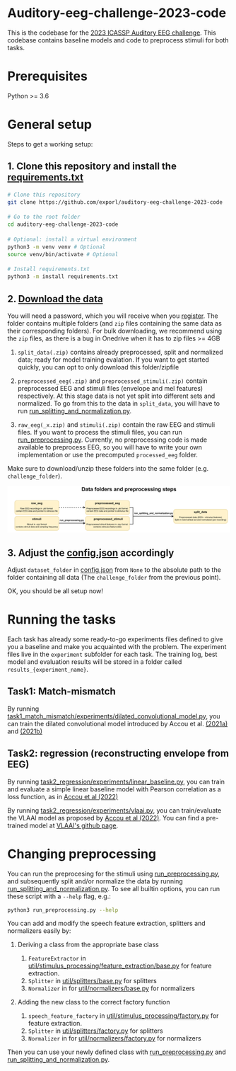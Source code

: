 Auditory-eeg-challenge-2023-code
================================
This is the codebase for the [2023 ICASSP Auditory EEG challenge](https://exporl.github.io/auditory-eeg-challenge-2023).
This codebase contains baseline models and code to preprocess stimuli for both tasks.

# Prerequisites

Python >= 3.6

# General setup

Steps to get a working setup:

## 1. Clone this repository and install the [requirements.txt](requirements.txt)
```bash
# Clone this repository
git clone https://github.com/exporl/auditory-eeg-challenge-2023-code

# Go to the root folder
cd auditory-eeg-challenge-2023-code

# Optional: install a virtual environment
python3 -m venv venv # Optional
source venv/bin/activate # Optional

# Install requirements.txt
python3 -m install requirements.txt
```

## 2. [Download the data](https://kuleuven-my.sharepoint.com/personal/lies_bollens_kuleuven_be/_layouts/15/onedrive.aspx?id=%2Fpersonal%2Flies%5Fbollens%5Fkuleuven%5Fbe%2FDocuments%2FICASSP%2D2023%2Deeg%2Ddecoding%2Dchallenge%2Ddataset&ga=1) 

You will need a password, which you will receive when you [register](https://exporl.github.io/auditory-eeg-challenge-2023/registration/).
The folder contains multiple folders (and `zip` files containing the same data as their corresponding folders). For bulk downloading, we recommend using the `zip` files, as there is a bug in Onedrive when it has to zip files >= 4GB

   1. `split_data(.zip)` contains already preprocessed, split and normalized data; ready for model training evalation. 
If you want to get started quickly, you can opt to only download this folder/zipfile

   2. `preprocessed_eeg(.zip)` and `preprocessed_stimuli(.zip)` contain preprocessed EEG and stimuli files (envelope and mel features) respectively.
At this stage data is not yet split into different sets and normalized. To go from this to the data in `split_data`, you will have to run [run_splitting_and_normalization.py](./run_splitting_and_normalization.py).

   3. `raw_eeg(_x.zip)` and `stimuli(.zip)` contain the raw EEG and stimuli files. If you want to process the stimuli files, you can run [run_preprocessing.py](./run_preprocessing.py). 
Currently, no preprocessing code is made available to preprocess EEG, so you will have to write your own implementation or use the precomputed `processed_eeg` folder.

Make sure to download/unzip these folders into the same folder (e.g. `challenge_folder`).

![data_diagram](./images/data_diagram.svg)

## 3. Adjust the [config.json](./config.json) accordingly
Adjust `dataset_folder` in [config.json](./config.json) from `None` to the absolute path to the folder containing all data (The `challenge_folder` from the previous point).
  

OK, you should be all setup now!

    

# Running the tasks

Each task has already some ready-to-go experiments files defined to give you a
baseline and make you acquainted with the problem. The experiment files live
in the `experiment` subfolder for each task. The training log,
best model and evaluation results will be stored in a folder called
`results_{experiment_name}`.

## Task1: Match-mismatch
    
By running [task1_match_mismatch/experiments/dilated_convolutional_model.py](./task1_match_mismatch/experiments/dilated_convolutional_model.py),
you can train the dilated convolutional model introduced by Accou et al. [(2021a)](https://doi.org/10.23919/Eusipco47968.2020.9287417) and [(2021b)](https://doi.org/10.1088/1741-2552/ac33e9)



## Task2: regression (reconstructing envelope from EEG)

By running [task2_regression/experiments/linear_baseline.py](./task2_regression/experiments/linear_baseline.py), you can 
train and evaluate a simple linear baseline model with Pearson correlation as a loss function, as in [Accou et al (2022)](https://www.biorxiv.org/content/10.1101/2022.09.28.509945)

By running [task2_regression/experiments/vlaai.py](./task2_regression/experiments/vlaai.py), you can train/evaluate
the VLAAI model as proposed by [Accou et al (2022)](https://www.biorxiv.org/content/10.1101/2022.09.28.509945). You can find a pre-trained model at [VLAAI's github page](https://github.com/exporl/vlaai).


# Changing preprocessing

You can run the preprocesing for the stimuli using [run_preprocessing.py](./run_preprocessing.py),
and subsequently split and/or normalize the data by running [run_splitting_and_normalization.py](./run_splitting_and_normalization.py).
To see all builtin options, you can run these script with a `--help` flag, e.g.:
```bash
python3 run_preprocessing.py --help
```

You can add and modify the speech feature extraction, splitters and normalizers easily by:

1. Deriving a class from the appropriate base class
   1. `FeatureExtractor` in [util/stimulus_processing/feature_extraction/base.py](./util/stimulus_processing/feature_extraction/base.py) for feature extraction.
   2. `Splitter` in [util/splitters/base.py](./util/splitters/base.py) for splitters
   3. `Normalizer` in for [util/normalizers/base.py](./util/normalizers/base.py) for normalizers

2. Adding the new class to the correct factory function
   1. `speech_feature_factory` in [util/stimulus_processing/factory.py](./util/stimulus_processing/factory.py) for feature extraction.
   2. `Splitter` in [util/splitters/factory.py](./util/splitters/factory.py) for splitters
   3. `Normalizer` in for [util/normalizers/factory.py](./util/normalizers/factory.py) for normalizers

Then you can use your newly defined class with [run_preprocessing.py](./run_preprocessing.py) and
[run_splitting_and_normalization.py](./run_splitting_and_normalization.py).
